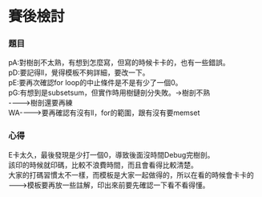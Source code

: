 # 賽後檢討

### 題目
pA:對樹剖不太熟，有想到怎麼寫，但寫的時候卡卡的，也有一些錯誤。<br>
pD:要記得ll，覺得模板不夠詳細，要改一下。<br>
pE:要再次確認for loop的中止條件是不是有少了一個0。<br>
pG:有想到是subsetsum，但實作時用樹鏈剖分失敗。->樹剖不熟<br>
---->樹剖還要再練<br>
WA---->要再確認有沒有ll，for的範圍，跟有沒有要memset<br>

### 心得
E卡太久，最後發現是少打一個0，導致後面沒時間Debug完樹剖。<br>
該印的時候就印碼，比較不浪費時間，而且會看得比較清楚。<br>
大家的打碼習慣太不一樣，而模板是大家一起做得的，所以在看的時候會卡卡的<br>
--->模板要再放一些註解，印出來前要先確認一下看不看得懂。<br>
